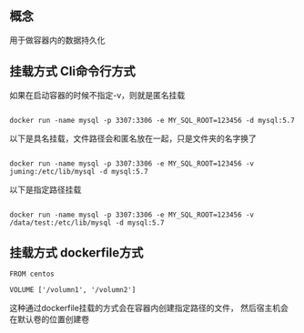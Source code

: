 ## 概念

用于做容器内的数据持久化

## 挂载方式 Cli命令行方式

如果在启动容器的时候不指定-v，则就是匿名挂载

```shell

docker run -name mysql -p 3307:3306 -e MY_SQL_ROOT=123456 -d mysql:5.7 

```

以下是具名挂载，文件路径会和匿名放在一起，只是文件夹的名字换了

```shell

docker run -name mysql -p 3307:3306 -e MY_SQL_ROOT=123456 -v juming:/etc/lib/mysql -d mysql:5.7 

```

以下是指定路径挂载

```shell

docker run -name mysql -p 3307:3306 -e MY_SQL_ROOT=123456 -v /data/test:/etc/lib/mysql -d mysql:5.7 

```

## 挂载方式 dockerfile方式

```shell
FROM centos

VOLUME ['/volumn1', '/volumn2']
```

这种通过dockerfile挂载的方式会在容器内创建指定路径的文件， 然后宿主机会在默认卷的位置创建卷